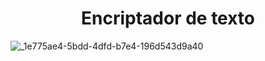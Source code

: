 <h1 align="center"> Encriptador de texto </h1>


![_1e775ae4-5bdd-4dfd-b7e4-196d543d9a40](https://github.com/user-attachments/assets/07f9830e-5ede-4a00-abea-7728959b719e)
